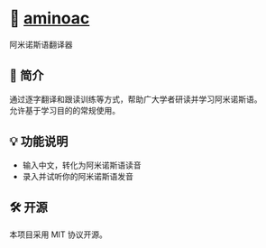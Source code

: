 # 🐙 [aminoac](https://aminoac.huazhiwan.xyz)
阿米诺斯语翻译器

## 📝 简介
通过逐字翻译和跟读训练等方式，帮助广大学者研读并学习阿米诺斯语。  
允许基于学习目的的常规使用。

## 💡 功能说明
+ 输入中文，转化为阿米诺斯语读音
+ 录入并试听你的阿米诺斯语发音

## 🛠 开源
本项目采用 MIT 协议开源。
